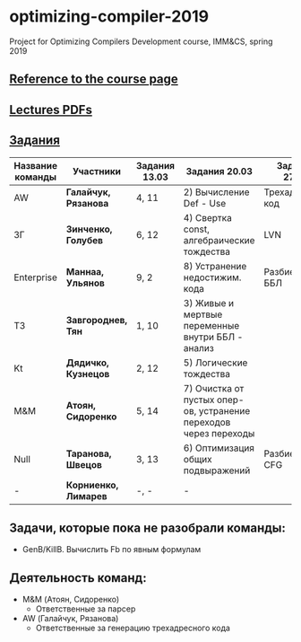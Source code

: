 # optimizing-compiler-2019
Project for Optimizing Compilers Development course, IMM&amp;CS, spring 2019

## [Reference to the course page](https://goo.gl/tLTYmW)

## [Lectures PDFs](https://drive.google.com/drive/folders/127Dj3_lesQxzR_1TgBZtKZEX8gE-nLcQ?usp=sharing)

## [Задания](https://github.com/swissarmytowel/optimizing-compiler-2019/tree/master/%D0%97%D0%B0%D0%B4%D0%B0%D0%BD%D0%B8%D1%8F_%D0%A4%D0%BE%D1%82%D0%BE)


|Название команды|Участники|Задания 13.03|Задания 20.03|Задания 27.03|Задания 02.04|
|----------------|---------|---------|---------|---------|---------|
|AW|**Галайчук, Рязанова**|4, 11| 2) Вычисление Def - Use  | Трехадресный код | Хранение IN-OUT |
|ЗГ|**Зинченко, Голубев**|6, 12| 4) Свертка const, алгебраические тождества | LVN |
|Enterprise|**Маннаа, Ульянов**|9, 2| 8) Устранение недостижим. кода| Разбиение на ББЛ |
|ТЗ|**Завгороднев, Тян**|1, 10| 3) Живые и мертвые переменные внутри ББЛ - анализ | | GenB/KillB (композиция Fb/Fs)|
|Kt|**Дядичко, Кузнецов**|2, 12| 5) Логические тождества| | |
|M&M|**Атоян, Сидоренко**|5, 14| 7) Очистка от пустых опер-ов, устранение переходов через переходы | | |
|Null|**Таранова, Швецов**|3, 13| 6) Оптимизация общих подвыражений | Разбиение CFG | |
|-|**Корниенко, Лимарев**|-, -| - | | |

## Задачи, которые пока не разобрали команды:
- GenB/KillB. Вычислить Fb по явным формулам


## Деятельность команд:
- M&M (Атоян, Сидоренко)
  - Ответственные за парсер
- AW (Галайчук, Рязанова)
  - Ответственные за генерацию трехадресного кода

